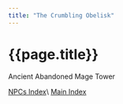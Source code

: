 ```yaml
---
title: "The Crumbling Obelisk"
---
```


# {{page.title}}

Ancient Abandoned Mage Tower


<!--Check name of merchant divination wizard-->


[NPCs Index](../index)\\
[Main Index](../../index)
